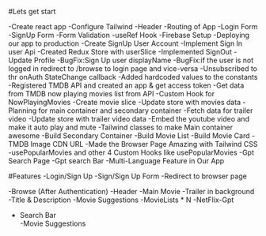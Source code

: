 #Lets get start

-Create react app
-Configure Tailwind
-Header
-Routing of App
-Login Form
-SignUp Form
-Form Validation
-useRef Hook
-Firebase Setup
-Deploying our app to production
-Create SignUp User Account
-Implement Sign In user Api
-Created Redux Store with userSlice
-Implemented SignOut
-Update Profile
-BugFix:Sign Up user displayName
-BugFix:if the user is not logged in redirect to /browse to login page and vice-versa
-Unsubscribed to thr onAuth StateChange callback
-Added hardcoded values to the constants
-Registered TMDB API and created an app & get access token
-Get data from TMDB now playing movies list from API
-Custom Hook for NowPlayingMovies
-Create movie slice
-Update store with movies data
-Planning for main container and secondary container
-Fetch data for trailer video
-Update store with trailer video data
-Embed the youtube video and make it auto play and mute
-Tailwind classes to make Main container awesome
-Build Secondary Container
-Build Movie List
-Build Movie Card
-TMDB Image CDN URL
-Made the Browser Page Amazing with Tailwind CSS
-usePopularMovies and other 4 Custom Hooks like usePopularMovies
-Gpt Search Page
-Gpt search Bar
-Multi-Language Feature in Our App

#Features
-Login/Sign Up
-Sign/Sign Up Form
-Redirect to browser page

-Browse (After Authentication)
-Header
-Main Movie
-Trailer in background
-Title & Description
-Movie Suggestions
-MovieLists \* N
-NetFlix-Gpt

- Search Bar  
  -Movie Suggestions
